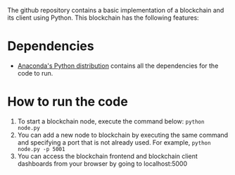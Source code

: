 The github repository contains a basic implementation of a blockchain and its client using Python. This blockchain has the following features:

# Dependencies

- [Anaconda's Python distribution](https://www.continuum.io/downloads) contains all the dependencies for the code to run.

# How to run the code

1. To start a blockchain node, execute the command below:
```python node.py```
2. You can add a new node to blockchain by executing the same command and specifying a port that is not already used. For example, ```python node.py -p 5001```
4. You can access the blockchain frontend and blockchain client dashboards from your browser by going to localhost:5000
